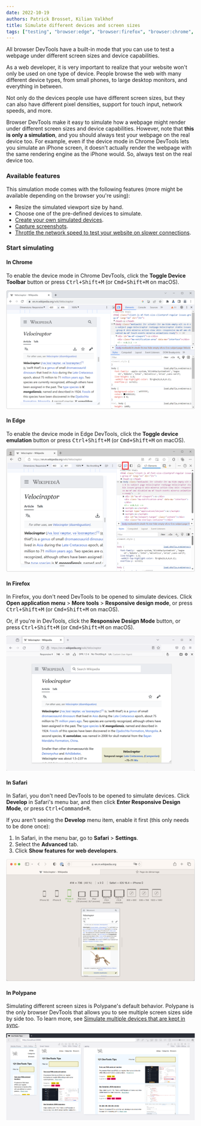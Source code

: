 ```yaml
---
date: 2022-10-19
authors: Patrick Brosset, Kilian Valkhof
title: Simulate different devices and screen sizes
tags: ["testing", "browser:edge", "browser:firefox", "browser:chrome", "browser:safari", "browser:polypane"]
---
```

All browser DevTools have a built-in mode that you can use to test a webpage under different screen sizes and device capabilities.

As a web developer, it is very important to realize that your website won't only be used on one type of device. People browse the web with many different device types, from small phones, to large desktop monitors, and everything in between.

Not only do the devices people use have different screen sizes, but they can also have different pixel densities, support for touch input, network speeds, and more.

Browser DevTools make it easy to simulate how a webpage might render under different screen sizes and device capabilities. However, note that **this is only a simulation**, and you should always test your webpage on the real device too. For example, even if the device mode in Chrome DevTools lets you simulate an iPhone screen, it doesn't actually render the webpage with the same rendering engine as the iPhone would. So, always test on the real device too.

### Available features

This simulation mode comes with the following features (more might be available depending on the browser you're using):

* Resize the simulated viewport size by hand.
* Choose one of the pre-defined devices to simulate.
* [Create your own simulated devices](./add-new-devices.md).
* [Capture screenshots](./take-in-device-screenshots.md).
* [Throttle the network speed to test your website on slower connections](./throttle-network-speed.md).

### Start simulating

#### In Chrome

To enable the device mode in Chrome DevTools, click the **Toggle Device Toolbar** button or press <kbd>Ctrl+Shift+M</kbd> (or <kbd>Cmd+Shift+M</kbd> on macOS).

![Chrome, with DevTools on the side, and the rendered webpage wrapped in the device simulation mode](../../assets/img/simulate-devices-chrome.png)

#### In Edge

To enable the device mode in Edge DevTools, click the **Toggle device emulation** button or press <kbd>Ctrl+Shift+M</kbd> (or <kbd>Cmd+Shift+M</kbd> on macOS).

![Edge, with DevTools on the side, and the rendered webpage wrapped in the device simulation mode](../../assets/img/simulate-devices-edge.png)

#### In Firefox

In Firefox, you don't need DevTools to be opened to simulate devices. Click **Open application menu** > **More tools** > **Responsive design mode**, or press <kbd>Ctrl+Shift+M</kbd> (or <kbd>Cmd+Shift+M</kbd> on macOS).

Or, if you're in DevTools, click the **Responsive Design Mode** button, or press <kbd>Ctrl+Shift+M</kbd> (or <kbd>Cmd+Shift+M</kbd> on macOS).

![A rendered webpage in Firefox, wrapped in the responsive design mode](../../assets/img/simulate-devices-firefox.png)

#### In Safari

In Safari, you don't need DevTools to be opened to simulate devices. Click **Develop** in Safari's menu bar, and then click **Enter Responsive Design Mode**, or press <kbd>Ctrl+Command+R</kbd>.

If you aren't seeing the **Develop** menu item, enable it first (this only needs to be done once):

1. In Safari, in the menu bar, go to **Safari** > **Settings**.
1. Select the **Advanced** tab.
1. Click **Show features for web developers**.

![A rendered webpage in Safari, wrapped in the responsive design mode](../../assets/img/simulate-devices-safari.png)

#### In Polypane

Simulating different screen sizes is Polypane's default behavior. Polypane is the only browser DevTools that allows you to see multiple screen sizes side by side too. To learn more, see [Simulate multiple devices that are kept in sync](./simulate-multiple-devices.md).

![Polypane showing three different devices side-by-side.](../../assets/img/simulate-devices-polypane.png)
